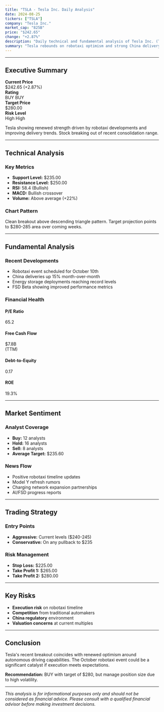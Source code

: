 ```yaml
---
title: "TSLA - Tesla Inc. Daily Analysis"
date: 2024-08-25
tickers: ["TSLA"]
company: "Tesla Inc."
market_cap: "825B"
price: "$242.65"
change: "+2.87%"
description: "Daily technical and fundamental analysis of Tesla Inc. (TSLA) stock performance, market sentiment, and trading recommendations."
summary: "Tesla rebounds on robotaxi optimism and strong China delivery data. Technical breakout above $240 suggests further upside potential."
---
```


---

<div class="executive-summary">

## Executive Summary

<div class="summary-grid">
<div class="summary-item">
<strong>Current Price</strong>
<div class="value">$242.65 <span class="change price-positive">(+2.87%)</span></div>
</div>
<div class="summary-item">
<strong>Rating</strong>
<div class="value">BUY <span class="rating-badge rating-buy">BUY</span></div>
</div>
<div class="summary-item">
<strong>Target Price</strong>
<div class="value">$280.00</div>
</div>
<div class="summary-item">
<strong>Risk Level</strong>
<div class="value">High <span class="risk-indicator risk-high">High</span></div>
</div>
</div>

Tesla showing renewed strength driven by robotaxi developments and improving delivery trends. Stock breaking out of recent consolidation range.

</div>

---

## Technical Analysis

### Key Metrics

- **Support Level:** $235.00
- **Resistance Level:** $250.00
- **RSI:** 58.4 (Bullish)
- **MACD:** Bullish crossover
- **Volume:** Above average (+22%)

### Chart Pattern

Clean breakout above descending triangle pattern. Target projection points to $280-285 area over coming weeks.

---

## Fundamental Analysis

### Recent Developments

- Robotaxi event scheduled for October 10th
- China deliveries up 15% month-over-month
- Energy storage deployments reaching record levels
- FSD Beta showing improved performance metrics

### Financial Health

<div class="metric-cards">
<div class="metric-card">
<h4>P/E Ratio</h4>
<div class="value">65.2</div>
</div>
<div class="metric-card">
<h4>Free Cash Flow</h4>
<div class="value">$7.8B</div>
<div class="change">(TTM)</div>
</div>
<div class="metric-card">
<h4>Debt-to-Equity</h4>
<div class="value">0.17</div>
</div>
<div class="metric-card">
<h4>ROE</h4>
<div class="value">19.3%</div>
</div>
</div>

---

## Market Sentiment

### Analyst Coverage

- **Buy:** 12 analysts
- **Hold:** 16 analysts
- **Sell:** 8 analysts
- **Average Target:** $235.60

### News Flow

- Positive robotaxi timeline updates
- Model Y refresh rumors
- Charging network expansion partnerships
- AI/FSD progress reports

---

## Trading Strategy

### Entry Points

- **Aggressive:** Current levels ($240-245)
- **Conservative:** On any pullback to $235

### Risk Management

- **Stop Loss:** $225.00
- **Take Profit 1:** $265.00
- **Take Profit 2:** $280.00

---

## Key Risks

- **Execution risk** on robotaxi timeline
- **Competition** from traditional automakers
- **China regulatory** environment
- **Valuation concerns** at current multiples

---

## Conclusion

Tesla's recent breakout coincides with renewed optimism around autonomous driving capabilities. The October robotaxi event could be a significant catalyst if execution meets expectations.

**Recommendation:** BUY with target of $280, but manage position size due to high volatility.

---

_This analysis is for informational purposes only and should not be considered as financial advice. Please consult with a qualified financial advisor before making investment decisions._
